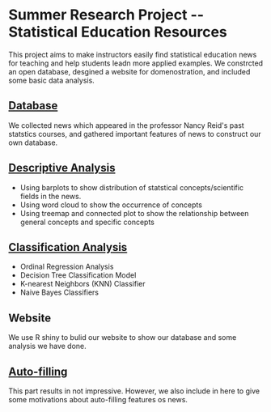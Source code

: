 # Summer Research Project -- Statistical Education Resources
This project aims to make instructors easily find statistical education news for teaching and help students leadn more applied examples. We constrcted an open database, desgined a website for domenostration, and included some basic data analysis.

## [Database](https://github.com/RuyiPan/2021-summer-project-teaching-database/tree/main/Dataset)
We collected news which appeared in the professor Nancy Reid's past statstics courses, and gathered important features of news to construct our own database.


## [Descriptive Analysis](https://github.com/RuyiPan/2021-summer-project-teaching-database/tree/main/Code/Descriptive_Analysis)
- Using barplots to show distribution of statstical concepts/scientific fields in the news. 
- Using word cloud to show the occurrence of concepts
- Using treemap and connected plot to show the relationship between general concepts and specific concepts

## [Classification Analysis](https://github.com/RuyiPan/2021-summer-project-teaching-database/tree/main/Code/Multi-classification_Analysis)
- Ordinal Regression Analysis
- Decision Tree Classification Model
- K-nearest Neighbors (KNN) Classifier
- Naive Bayes Classifiers

## Website
We use R shiny to bulid our website to show our database and some analysis we have done.

## [Auto-filling](https://github.com/RuyiPan/2021-summer-project-teaching-database/tree/main/Code/Data_Auto-filling)
This part results in not impressive. However, we also include in here to give some motivations about auto-filling features os news.

